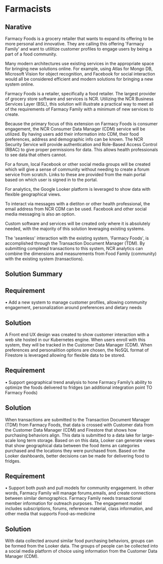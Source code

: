 # Farmacists

## Narative

Farmacy Foods is a grocery retailer that wants to expand its offering to be more personal and innovative. They are calling this offering 'Farmacy Family' and want to utilitize customer profiles to engage users by being a part of a food community.

Many modern architectures use existing services in the appropriate space for bringing new solutions online. For example, using Atlas for Mongo DB, Microsoft Vision for object recognition, and Facebook for social interaction would all be considered efficient and modern solutions for bringing a new system online.

Farmacy Foods is a retailer, specifically a food retailer. The largest provider of grocery store software and services is NCR. Utilizing the NCR Business Services Layer (BSL), this solution will illustrate a practical way to meet all of the requirements of Farmacy Family with a minimum of new services to create.

Because the primary focus of this extension on Farmacy Foods is consumer engagement, the NCR Consumer Data Manager (CDM) service will be utilized. By having users add their information into CDM, their food preferences, address and demographic info can be known. The NCR Security Service will provide authentication and Role-Based Access Control (RBAC) to give proper permissions for data. This allows health professionals to see data that others cannot.

For a forum, local Facebook or other social media groups will be created which will give a sense of community without needing to create a forum service from scratch. Links to these are provided from the main portal based on which user is signed in to the portal.

For analytics, the Google Looker platform is leveraged to show data with flexible geographical views.

To interact via messages with a dietiton or other health professional, the email address from NCR CDM can be used. Facebook and other social media messaging is also an option.

Custom software and services will be created only where it is absolutely needed, with the majority of this solution leveraging existing systems.

The 'seamless' interaction with the existing system, 'Farmacy Foods', is accomplished through the Transaction Document Manager (TDM). By submitting completed transactions to this system, NCR analytics can combine the dimensions and measurements from Food Family (community) with the existing system (transactions).

## Solution Summary

## Requirement

• Add a new system to manage customer profiles, allowing community 
engagement, personalization around preferences and dietary needs

## Solution

A Front end UX design was created to show customer interaction with a web site hosted in our Kubernetes engine. When users enroll with this system, they will be tracked in the Customer Data Manager (CDM). When preferences and personalition options are chosen, the NoSQL format of Firestore is leveraged allowing for flexible data to be stored.

## Requirement

• Support geographical trend analysis to hone Farmacy Family’s ability to 
optimize the foods delivered to fridges (an additional integration point TO 
Farmacy Foods)

## Solution

When transactions are submitted to the Transaction Document Manager (TDM) from Farmacy Foods, that data is crossed with Customer data from the Customer Data Manager (CDM) and Firestore that shows how purchasing behaviors align. This data is submitted to a data lake for large-scale long term storage. Based on on this data, Looker can generate views that show geographical data between the food items an categories purchased and the locations they were purchased from. Based on the Looker dashboards, better decisions can be made for delivering food to fridges.

## Requirement

• Support both push and pull models for community engagement. In other 
words, Farmacy Family will manage forums,emails, and create connections 
between similar demographics. Farmacy Family needs transactional member 
information for outreach purposes. The engagement model includes 
subscriptions, forums, reference material, class information, and other media 
that supports Food-as-medicine

## Solution

With data collected around similar food purchasing behaviors, groups can be formed from the Looker data. The groups of people can be collected into a social media platform of choice using information from the Customer Data Manager (CDM).
